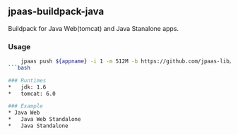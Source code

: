 ## jpaas-buildpack-java

Buildpack for Java Web(tomcat) and Java Stanalone apps.

### Usage
```bash
	jpaas push ${appname} -i 1 -m 512M -b https://github.com/jpaas-lib/jpaas-buildpack-java
```bash

### Runtimes
*	jdk: 1.6
*	tomcat: 6.0

### Example
* Java Web
*	Java Web Standalone
*	Java Standalone
